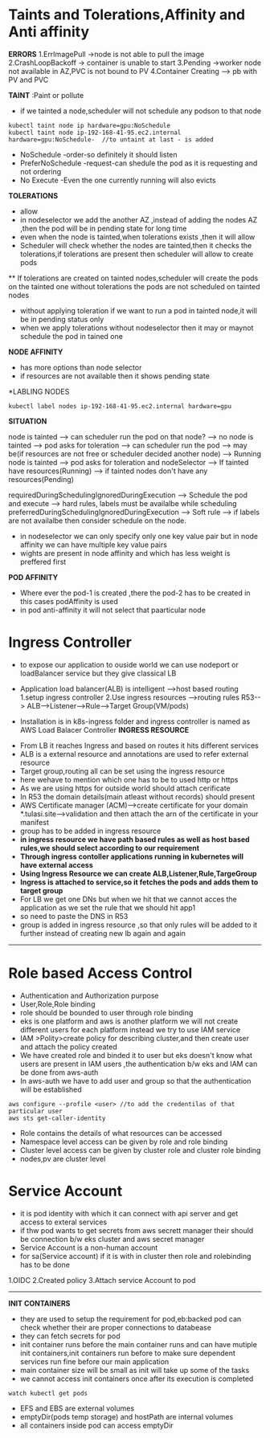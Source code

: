 # Taints and Tolerations,Affinity and Anti affinity
**ERRORS**
1.ErrImagePull  ->node is not able to pull the image
2.CrashLoopBackoff  -> container is unable to start
3.Pending ->worker node not available in AZ,PVC is not bound to PV
4.Container Creating --> pb with PV and PVC

**TAINT** :Paint or pollute
- if we tainted a node,scheduler will not schedule any podson to that node
```
kubectl taint node ip hardware=gpu:NoSchedule
kubectl taint node ip-192-168-41-95.ec2.internal hardware=gpu:NoSchedule-  //to untaint at last - is added
```
- NoSchedule -order-so definitely it should listen
- PreferNoSchedule -request-can shedule the pod as it is requesting and not ordering
- No Execute -Even the one currently running will also evicts

**TOLERATIONS**
- allow
- in nodeselector we add the another AZ ,instead of adding the nodes AZ ,then the pod will be in pending state for long time
- even when the node is tainted,when tolerations exists ,then it will allow
- Scheduler will check whether the nodes are tainted,then it checks the tolerations,if tolerations are present then scheduler will allow to create pods

** If tolerations are created on tainted nodes,scheduler will create the pods on the tainted one without tolerations the pods are not scheduled on tainted nodes

- without applying toleration if we want to run a pod in tainted node,it will be in pending status only
- when we apply tolerations without nodeselector then it may or maynot schedule the pod in tained one

**NODE AFFINITY**
- has more options than node selector
- if resources are not available then it shows pending state

*LABLING NODES
```
kubectl label nodes ip-192-168-41-95.ec2.internal hardware=gpu
```
**SITUATION**

node is tainted --> can scheduler run the pod on that node? --> no
node is tainted --> pod asks for toleration --> can scheduler run the pod --> may be(if resources are not free or scheduler decided another node) --> Running
node is tainted --> pod asks for toleration and nodeSelector --> If tainted have resources(Running) --> if tainted nodes don't have any resources(Pending)

requiredDuringSchedulingIgnoredDuringExecution --> Schedule the pod and execute --> hard rules, labels must be availalbe while scheduling
preferredDuringSchedulingIgnoredDuringExecution --> Soft rule --> if labels are not availalbe then consider schedule on the node.

* in nodeselector we can only specify only one key value pair but in node affinity we can have multiple key value pairs
* wights are present in node affinity and which has less weight is preffered first

**POD AFFINITY**
* Where ever the pod-1 is created ,there the pod-2 has to be created in this cases podAffinity is used
* in pod anti-affinity it will not select that paarticular node

# Ingress Controller
* to expose our application to ouside world we can use nodeport or loadBalancer service but they give classical LB
* Application load balancer(ALB) is intelligent -->host based routing
1.setup ingress controller
2.Use ingress resources -->routing rules
R53--> ALB-->Listener-->Rule-->Target Group(VM/pods)

* Installation is in k8s-ingress folder and ingress controller is named as AWS Load Balacer Controller
**INGRESS RESOURCE**
- From LB it reaches Ingress and based on routes it hits different services
- ALB is a external resource and annotations are used to refer external resource
- Target group,routing all can be set using the ingress resource
- here wehave to mention which one has to be to used http or https
- As we are using https for outside world should attach cerificate
- In R53 the domain details(main atleast without records) should present
- AWS Certificate manager (ACM)-->create certificate for your domain *.tulasi.site-->validation and then attach the arn of the certificate in your manifest
- group has to be added in ingress resource
- **in ingress resource we have path based rules as well as host based rules,we should select according to our requirement**
- **Through ingress contoller applications running in kubernetes will have external access**
- **Using Ingress Resource we can create ALB,Listener,Rule,TargeGroup**
- **Ingress is attached to service,so it fetches the pods and adds them to target group**
- For LB we get one DNs but when we hit that we cannot acces the application as we set the rule that we should hit app1
- so need to paste the DNS in R53
- group is added in ingress resource ,so that only rules will be added to it further instead of creating new lb again and again

***
# Role based Access Control
- Authentication and Authorization purpose
- User,Role,Role binding
- role should be bounded to user through role binding
- eks is one platform and aws is another platform we will not create different users for each platform instead we try to use IAM service
- IAM >Polity>create policy for describing cluster,and then create user and attach the policy created
- We have created role and binded it to user but eks doesn't know what users are present in IAM users ,the authentication b/w eks and IAM can be done from aws-auth
- In aws-auth we have to add user and group so that the authentication will be established
```
aws configure --profile <user> //to add the credentilas of that particular user
aws sts get-caller-identity
```
- Role contains the details of what resources can be accessed
- Namespace level access can be given by role and role binding
- Cluster level access can be given by cluster role and cluster role binding
- nodes,pv are cluster level

# Service Account
* it is pod identity with which it can connect with api server and get access to exteral services
* if thw pod wants to get secrets from aws secrett manager  their should be connection b/w eks cluster and aws secret manager
* Service Account is a non-human account 
* for sa(Service account) if it is with in cluster then role and  rolebinding has to be done

1.OIDC
2.Created policy
3.Attach service Account to pod

***
**INIT CONTAINERS**
- they are used to setup the requirement for pod,eb:backed pod can check whether their are proper connections to databease
- they can fetch secrets for pod
- init container runs before the main container runs and can have mutiple init containers,init containers run before to make sure dependent services run fine before our main application
- main container size will be small as init will take up some of the tasks
- we cannot access init containers once after its execution is completed
```
watch kubectl get pods
```
- EFS and EBS are external volumes
- emptyDir(pods temp storage) and hostPath are internal volumes
- all containers inside pod can access emptyDir